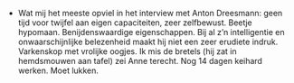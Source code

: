 - Wat mij het meeste opviel in het interview met Anton Dreesmann: geen tijd voor twijfel aan eigen capaciteiten, zeer zelfbewust. Beetje hypomaan. Benijdenswaardige eigenschappen. Bij al z’n intelligentie en onwaarschijnlijke belezenheid maakt hij niet een zeer erudiete indruk. Varkenskop met vrolijke oogjes. Ik mis de bretels (hij zat in hemdsmouwen aan tafel) zei Anne terecht.
  Nog 14 dagen keihard werken. Moet lukken.
